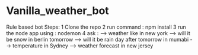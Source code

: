 # Vanilla_weather_bot
Rule based bot
Steps:
1 Clone the repo
2 run command : npm install
3 run the node app using : nodemon
4 ask : --> weather like in new york
        --> will it be snow in berlin tomorrow
        --> will it be rain day after tomorrow in mumabi
        --> temperature in Sydney
        --> weather forecast in new jersey
